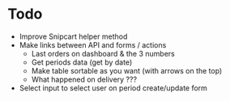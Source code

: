 # Todo
- Improve Snipcart helper method
- Make links between API and forms / actions
  - Last orders on dashboard & the 3 numbers
  - Get periods data (get by date)
  - Make table sortable as you want (with arrows on the top)
  - What happened on delivery ???
- Select input to select user on period create/update form
